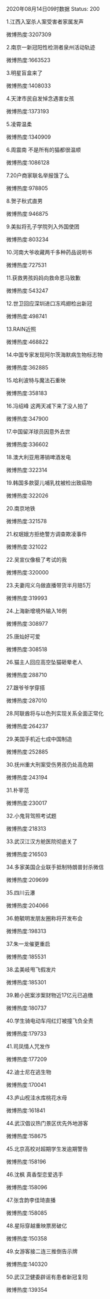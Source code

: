 2020年08月14日09时数据
Status: 200

1.江西入室杀人案受害者家属发声

微博热度:3207309

2.南京一新冠阳性检测者泉州活动轨迹

微博热度:1663523

3.明星盲盒来了

微博热度:1408033

4.天津市民自发悼念遇害女孩

微博热度:1373193

5.凌霄温柔

微博热度:1340909

6.周震南 不是所有的猫都很温顺

微博热度:1086128

7.20户商家联名举报饿了么

微博热度:978805

8.贺子秋式直男

微博热度:946875

9.美拟将孔子学院列入外国使团

微博热度:803234

10.河南大爷收藏两千多种药品说明书

微博热度:727531

11.获救男孩妈妈向救命恩马致歉

微博热度:543247

12.世卫回应深圳进口冻鸡翅检出新冠

微博热度:498741

13.RAIN近照

微博热度:468822

14.中国专家发现阿尔茨海默病生物标志物

微博热度:362885

15.哈利波特与魔法石重映

微博热度:358183

16.冯绍峰 这两天减下来了没人拍了

微博热度:347900

17.中国留洋球员因意外去世

微博热度:336602

18.澳大利亚用滞销啤酒发电

微博热度:322314

19.韩国多款婴儿哺乳枕被检出致癌物

微博热度:322026

20.南京地铁

微博热度:321578

21.权珉娥方拒绝警方调查欺凌事件

微博热度:321022

22.吴宣仪像极了考试的我

微博热度:320000

23.夫妻闯义乌做直播带货半月赔5万

微博热度:319993

24.上海新增境外输入16例

微博热度:308977

25.唐灿好可爱

微博热度:308518

26.猫主人回应高空坠猫砸晕老人

微博热度:288710

27.跟爷爷学穿搭

微博热度:287010

28.阿联酋将与以色列实现关系全面正常化

微博热度:264237

29.美国手机近七成中国制造

微博热度:252885

30.抚州重大刑案受伤男孩仍处高危期

微博热度:243194

31.朴宰范

微博热度:230017

32.小鬼背驾照考试题

微博热度:218313

33.武汉江汉方舱医院彻底关了

微博热度:216503

34.多家美国企业联手抵制特朗普封杀微信

微博热度:209699

35.四川云瀑

微博热度:204066

36.鲍毓明发朋友圈称将开发布会

微博热度:198313

37.朱一龙催更重启

微博热度:185531

38.孟美岐甩飞假发片

微博热度:185301

39.赖小民案涉案财物近17亿元已追缴

微博热度:180737

40.学生骑电动车闯红灯被撞飞负全责

微博热度:179733

41.司凤情人咒发作

微博热度:177209

42.迪士尼在逃生物

微博热度:170041

43.庐山枧洼水库桃花水母

微博热度:161841

44.武汉倡议热门景区优先外地游客

微博热度:158675

45.北京高校对超期学生发逾期警告

微博热度:158196

46.沈枫 真香型恋爱选手

微博热度:158096

47.张含韵李佳琦直播

微博热度:158085

48.星际穿越重映票房破亿

微博热度:150358

49.女游客接二连三推倒告示牌

微博热度:140320

50.武汉卫健委辟谣有患者新冠复阳

微博热度:139354

